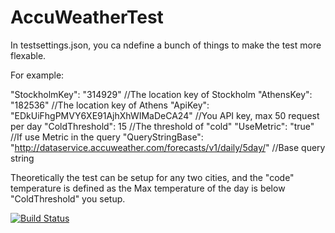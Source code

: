 # AccuWeatherTest

In testsettings.json, you ca ndefine a bunch of things to make the test more flexable.

For example:

"StockholmKey": "314929" //The location key of Stockholm
"AthensKey": "182536"    //The location key of Athens
"ApiKey": "EDkUiFhgPMVY6XE91AjhXhWIMaDeCA24"  //You API key, max 50 request per day
"ColdThreshold": 15   //The threshold of "cold"
"UseMetric": "true"   //If use Metric in the query
"QueryStringBase": "http://dataservice.accuweather.com/forecasts/v1/daily/5day/"  //Base query string

Theoretically the test can be setup for any two cities, and the "code" temperature is defined as the Max temperature of the day is below "ColdThreshold" you setup.


[![Build Status](https://dev.azure.com/ChengkaiYang/MyApiTest/_apis/build/status/cyang0513.AccuWeatherTest?branchName=master)](https://dev.azure.com/ChengkaiYang/MyApiTest/_build/latest?definitionId=1&branchName=master)